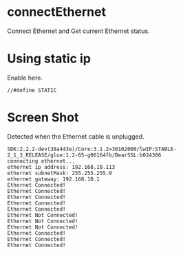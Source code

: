 # connectEthernet   
Connect Ethernet and Get current Ethernet status.   

# Using static ip
Enable here.   
```
//#define STATIC
```


# Screen Shot   
Detected when the Ethernet cable is unplugged.   
```
SDK:2.2.2-dev(38a443e)/Core:3.1.2=30102000/lwIP:STABLE-2_1_3_RELEASE/glue:1.2-65-g06164fb/BearSSL:b024386
connecting ethernet...
ethernet ip address: 192.168.10.113
ethernet subnetMask: 255.255.255.0
ethernet gateway: 192.168.10.1
Ethernet Connected!
Ethernet Connected!
Ethernet Connected!
Ethernet Connected!
Ethernet Connected!
Ethernet Not Connected!
Ethernet Not Connected!
Ethernet Not Connected!
Ethernet Connected!
Ethernet Connected!
Ethernet Connected!
```
